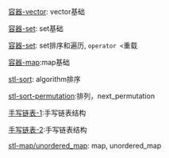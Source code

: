 [容器-vector](stl_container_1.cpp): vector基础

[容器-set](stl_container_2.cpp): set基础

[容器-set](stl_container_2_2.cpp): set排序和遍历, `operator <`重载

[容器-map](stl_container_3.cpp):map基础

[stl-sort](stl_sort.cpp): algorithm排序

[stl-sort-permutation](stl_sort_permutation.cpp):排列，next_permutation

[手写链表-1](list.cpp):手写链表结构

[手写链表-2](temp_list.cpp):手写链表结构

[stl-map/unordered_map](map_unorderedmp.cpp): map, unordered_map